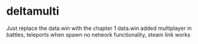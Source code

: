 # deltamulti
Just replace the data.win with the chapter 1 data.win
added multiplayer in battles, teleports when spawn
no network functionality, steam link works
